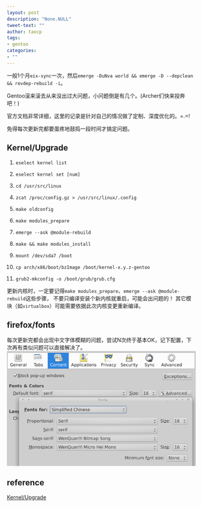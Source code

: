 ```yaml
---
layout: post
description: "None.NULL"
tweet-text: ""
author: taocp
tags:
- gentoo
categories:
- ""
---
```


一般1个月`eix-sync`一次，然后`emerge -DuNva world && emerge -D --depclean && revdep-rebuild -i`。

Gentoo滚来滚去从来没出过大问题，小问题倒是有几个。(Archer们快来投奔吧！)

官方文档非常详细，这里的记录是针对自己的情况做了定制、深度优化的。=.=!

免得每次更新完都要蛋疼地鼓捣一段时间才搞定问题。

## Kernel/Upgrade

1. `eselect kernel list`

1. `eselect kernel set [num]`

1. `cd /usr/src/linux`

1. `zcat /proc/config.gz > /usr/src/linux/.config`

1. `make oldconfig`

1. `make modules_prepare`

1. `emerge --ask @module-rebuild`

1. `make && make modules_install`

1. `mount /dev/sda7 /boot`

1. `cp arch/x86/boot/bzImage /boot/kernel-x.y.z-gentoo`

1. `grub2-mkconfig -o /boot/grub/grub.cfg`

更新内核时，一定要记得`make modules_prepare`、`emerge --ask @module-rebuild`这些步骤，
不要只编译安装个新内核就重启，可能会出问题的！
其它模块（如`virtualbox`）可能需要依据此次内核变更重新编译。

## firefox/fonts
每次更新完都会出现中文字体模糊的问题，尝试N次终于基本OK，记下配置，下次再有类似问题可以直接解决了。
<img src="/img/2014-10-31/firefox-fonts-conf.png">

## reference

[Kernel/Upgrade](http://wiki.gentoo.org/wiki/Kernel/Upgrade)
